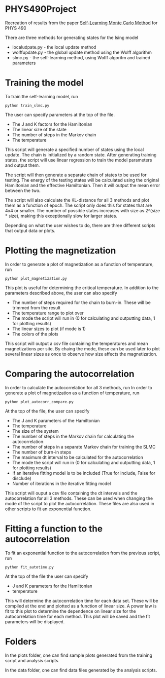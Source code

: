 # PHYS490Project
Recreation of results from the paper [Self-Learning Monte Carlo Method](https://arxiv.org/abs/1610.03137) for PHYS 490


There are three methods for generating states for the Ising model
- localudpate.py - the local update method
- wolffupdate.py - the global update method using the Wolff algorithm
- slmc.py - the self-learning method, using Wolff algoritm and trained parameters

# Training the model
To train the self-learning model, run
```
python train_slmc.py
```
The user can specify parameters at the top of the file.
- The J and K factors for the Hamiltonian
- The linear size of the state
- The number of steps in the Markov chain
- The temperature

This script will generate a specified number of states using the local update. The chain is initialized by a random state. After generating training states, the script will use linear regression to train the model parameters and output them.

The script will then generate a separate chain of states to be used for testing. The energy of the testing states will be calculated using the original Hamiltonian and the effective Hamiltonian. Then it will output the mean error between the two.

The script will also calculate the KL-distance for all 3 methods and plot them as a function of epoch. The script only does this for states that are 4x4 or smaller. The number of possible states increases with size as 2^(size * size), making this exceptionally slow for larger states. 

Depending on what the user wishes to do, there are three different scripts that output data or plots.

# Plotting the magnetization
In order to generate a plot of magnetization as a function of temperature, run
```
python plot_magnetization.py
```
This plot is useful for determining the critical temperature. In addition to the parameters described above, the user can also specify
- The number of steps required for the chain to burn-in. These will be trimmed from the result
- The temperature range to plot over
- The mode the script will run in (0 for calculating and outputting data, 1 for plotting results)
- The linear sizes to plot (if mode is 1)
- The colors of the plots

This script will output a csv file containing the temperatures and mean magnetizations per site. By chaing the mode, these can be used later to plot several linear sizes as once to observe how size affects the magnetization.

# Comparing the autocorrelation
In order to calculate the autocorrelation for all 3 methods, run
In order to generate a plot of magnetization as a function of temperature, run
```
python plot_autocorr_compare.py
```
At the top of the file, the user can specify
- The J and K parameters of the Hamiltonian
- The temperature
- The size of the system
- The number of steps in the Markov chain for calculating the autocorrelation
- The number of steps in a separate Markov chain for training the SLMC
- The number of burn-in steps
- The maximum dt interval to be calculated for the autocorrelation
- The mode the script will run in (0 for calculating and outputting data, 1 for plotting results)
- If an iterative fitting model is to be included (True for include, False for disclude)
- Number of iterations in the iterative fitting model

This script will ouput a csv file containing the dt intervals and the autocorrelation for all 3 methods. These can be used when changing the mode of the script to plot the autocorrelation. These files are also used in other scripts to fit an exponential function.

# Fitting a function to the autocorrelation
To fit an exponential function to the autocorrelation from the previous script, run
```
python fit_autotime.py
```
At the top of the file the user can specify
- J and K parameters for the Hamiltonian
- temperature

This will determine the autocorrelation time for each data set. These will be compiled at the end and plotted as a function of linear size. A power law is fit to this plot to determine the dependence on linear size for the autocorrelation time for each method. This plot will be saved and the fit parameters will be displayed.

# Folders
In the plots folder, one can find sample plots generated from the training script and analysis scripts.

In the data folder, one can find data files generated by the analysis scripts.

